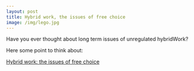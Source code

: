 ```yaml
---
layout: post
title: Hybrid work, the issues of free choice
image: /img/lego.jpg
---
```


Have you ever thought about long term issues of unregulated hybridWork?

Here some point to think about:

[Hybrid work: the issues of free choice](https://medium.com/@vincenzo.lavorini/hybrid-work-the-issues-of-free-choice-60bf63baa8ef)
